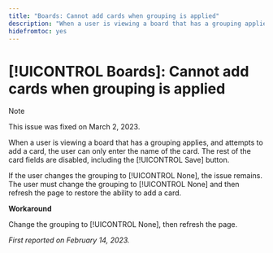```yaml
---
title: "Boards: Cannot add cards when grouping is applied"
description: "When a user is viewing a board that has a grouping applies, and attempts to add a card, the user can only enter the name of the card. The rest of the card fields are disabled, including the Save button."
hidefromtoc: yes
---
```


# [!UICONTROL Boards]: Cannot add cards when grouping is applied

>[!NOTE]
>
>This issue was fixed on March 2, 2023.

When a user is viewing a board that has a grouping applies, and attempts to add a card, the user can only enter the name of the card. The rest of the card fields are disabled, including the [!UICONTROL Save] button.

If the user changes the grouping to [!UICONTROL None], the issue remains. The user must change the grouping to [!UICONTROL None] and then refresh the page to restore the ability to add a card.

**Workaround**

Change the grouping to [!UICONTROL None], then refresh the page.

_First reported on February 14, 2023._

